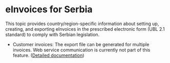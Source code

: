 # eInvoices for Serbia

This topic provides country/region-specific information about setting up, creating, and exporting eInvoices in the prescribed electronic form (UBL 2.1 standard) to comply with Serbian legislation. 

- Customer invoices: The export file can be generated for multiple invoices. Web service communication is currently not part of this feature. ([Detailed documentation](/Help/Core-Localization/eInvoice/eInvoice-for-Serbia/Customer-eInvoices-for-Serbia))
